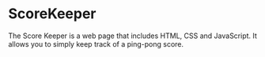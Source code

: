 # ScoreKeeper
The Score Keeper is a web page that includes HTML, CSS and JavaScript. It allows you to simply keep track of a ping-pong score.
